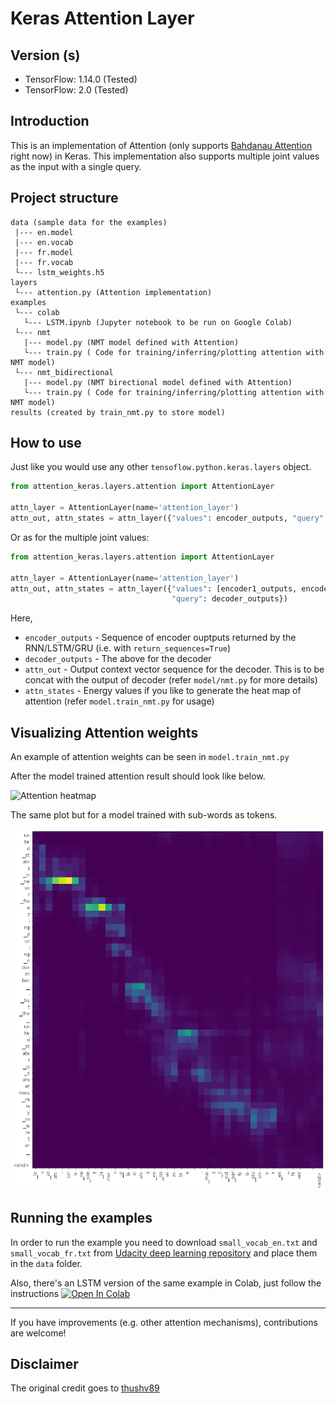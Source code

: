 # Keras Attention Layer

## Version (s)

- TensorFlow: 1.14.0 (Tested)
- TensorFlow: 2.0 (Tested)

## Introduction

This is an implementation of Attention (only supports [Bahdanau Attention](https://arxiv.org/pdf/1409.0473.pdf) right now) in Keras. This implementation also supports multiple joint values as the input with a single query.

## Project structure

```
data (sample data for the examples)
 |--- en.model
 |--- en.vocab
 |--- fr.model
 |--- fr.vocab
 └--- lstm_weights.h5
layers
 └--- attention.py (Attention implementation)
examples
 └--- colab
   └--- LSTM.ipynb (Jupyter notebook to be run on Google Colab)
 └--- nmt
   |--- model.py (NMT model defined with Attention)
   └--- train.py ( Code for training/inferring/plotting attention with NMT model)
 └--- nmt_bidirectional
   |--- model.py (NMT birectional model defined with Attention)
   └--- train.py ( Code for training/inferring/plotting attention with NMT model)
results (created by train_nmt.py to store model)

```
## How to use

Just like you would use any other `tensoflow.python.keras.layers` object.

```python
from attention_keras.layers.attention import AttentionLayer

attn_layer = AttentionLayer(name='attention_layer')
attn_out, attn_states = attn_layer({"values": encoder_outputs, "query": decoder_outputs})

```

Or as for the multiple joint values:

```python
from attention_keras.layers.attention import AttentionLayer

attn_layer = AttentionLayer(name='attention_layer')
attn_out, attn_states = attn_layer({"values": [encoder1_outputs, encoder2_outputs],
                                    "query": decoder_outputs})

```

Here,

- `encoder_outputs` - Sequence of encoder ouptputs returned by the RNN/LSTM/GRU (i.e. with `return_sequences=True`)
- `decoder_outputs` - The above for the decoder
- `attn_out` - Output context vector sequence for the decoder. This is to be concat with the output of decoder (refer `model/nmt.py` for more details)
- `attn_states` - Energy values if you like to generate the heat map of attention (refer `model.train_nmt.py` for usage)

## Visualizing Attention weights

An example of attention weights can be seen in `model.train_nmt.py`

After the model trained attention result should look like below.

![Attention heatmap](https://github.com/ziadloo/attention_keras/blob/master/results/attention.png)

The same plot but for a model trained with sub-words as tokens.

![Attention heatmap](https://github.com/ziadloo/attention_keras/blob/master/results/attention_scores_subword.png)

## Running the examples

In order to run the example you need to download `small_vocab_en.txt` and `small_vocab_fr.txt` from [Udacity deep learning repository](https://github.com/udacity/deep-learning/tree/master/language-translation/data) and place them in the `data` folder.

Also, there's an LSTM version of the same example in Colab, just follow the instructions [![Open In Colab](https://colab.research.google.com/assets/colab-badge.svg)](https://colab.research.google.com/github/ziadloo/attention_keras/blob/master/examples/colab/LSTM.ipynb)

___

If you have improvements (e.g. other attention mechanisms), contributions are welcome!

## Disclaimer

The original credit goes to [thushv89](https://github.com/thushv89/attention_keras)
